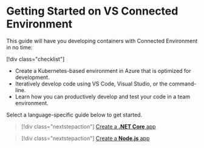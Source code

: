 # Getting Started on VS Connected Environment
This guide will have you developing containers with Connected Environment in no time:

[!div class="checklist"]
* Create a Kubernetes-based environment in Azure that is optimized for development.
* Iteratively develop code using VS Code, Visual Studio, or the command-line.
* Learn how you can productively develop and test your code in a team environment.


Select a language-specific guide below to get started.

> [!div class="nextstepaction"]
> [Create a **.NET Core** app](get-started-netcore-01.md)

> [!div class="nextstepaction"]
> [Create a **Node.js** app](get-started-nodejs-01.md)
